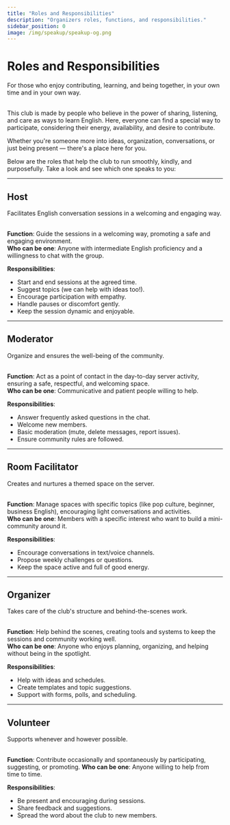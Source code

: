 ```yaml
---
title: "Roles and Responsibilities"
description: "Organizers roles, functions, and responsibilities."
sidebar_position: 0
image: /img/speakup/speakup-og.png
---
```


# Roles and Responsibilities

<div className="alert alert--secondary" role="alert">For those who enjoy contributing, learning, and being together, in your own time and in your own way.</div>

<br/>

This club is made by people who believe in the power of sharing, listening, and care as ways to learn English. Here, everyone can find a special way to participate, considering their energy, availability, and desire to contribute.

Whether you're someone more into ideas, organization, conversations, or just being present — there's a place here for you.

Below are the roles that help the club to run smoothly, kindly, and purposefully. Take a look and see which one speaks to you:

---

## Host  
<div className="alert alert--secondary" role="alert">Facilitates English conversation sessions in a welcoming and engaging way.</div>

<br/>

**Function**: Guide the sessions in a welcoming way, promoting a safe and engaging environment.  
**Who can be one**: Anyone with intermediate English proficiency and a willingness to chat with the group.

**Responsibilities**:  
- Start and end sessions at the agreed time.  
- Suggest topics (we can help with ideas too!).
- Encourage participation with empathy.
- Handle pauses or discomfort gently.
- Keep the session dynamic and enjoyable.

---

## Moderator  
<div className="alert alert--secondary" role="alert">Organize and ensures the well-being of the community.</div>

<br/> 

**Function**: Act as a point of contact in the day-to-day server activity, ensuring a safe, respectful, and welcoming space.  
**Who can be one**: Communicative and patient people willing to help.

**Responsibilities**:  
- Answer frequently asked questions in the chat.  
- Welcome new members.  
- Basic moderation (mute, delete messages, report issues).  
- Ensure community rules are followed.

---

## Room Facilitator  
<div className="alert alert--secondary" role="alert">Creates and nurtures a themed space on the server.</div>

<br/> 

**Function**: Manage spaces with specific topics (like pop culture, beginner, business English), encouraging light conversations and activities.  
**Who can be one**: Members with a specific interest who want to build a mini-community around it.

**Responsibilities**:  
- Encourage conversations in text/voice channels.  
- Propose weekly challenges or questions.  
- Keep the space active and full of good energy.

---

## Organizer  
<div className="alert alert--secondary" role="alert">Takes care of the club's structure and behind-the-scenes work.</div>

<br/>  

**Function**: Help behind the scenes, creating tools and systems to keep the sessions and community working well.  
**Who can be one**: Anyone who enjoys planning, organizing, and helping without being in the spotlight.

**Responsibilities**:  
- Help with ideas and schedules.
- Create templates and topic suggestions.
- Support with forms, polls, and scheduling.

---

## Volunteer
<div className="alert alert--secondary" role="alert">Supports whenever and however possible.</div>

<br/>  

**Function**: Contribute occasionally and spontaneously by participating, suggesting, or promoting.
**Who can be one**: Anyone willing to help from time to time.

**Responsibilities**:  
- Be present and encouraging during sessions.
- Share feedback and suggestions.
- Spread the word about the club to new members.
